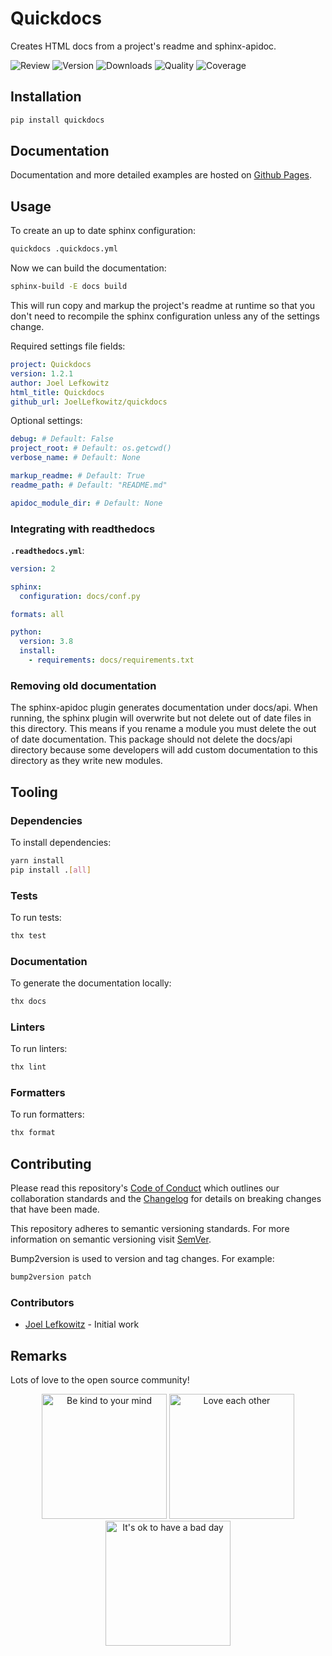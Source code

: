 # Quickdocs

Creates HTML docs from a project's readme and sphinx-apidoc.

![Review](https://img.shields.io/github/actions/workflow/status/JoelLefkowitz/quickdocs/review.yml)
![Version](https://img.shields.io/pypi/v/quickdocs)
![Downloads](https://img.shields.io/pypi/dw/quickdocs)
![Quality](https://img.shields.io/codacy/grade/d2067acdcb594c47b8a63d5291c6612c)
![Coverage](https://img.shields.io/codacy/coverage/d2067acdcb594c47b8a63d5291c6612c)

## Installation

```bash
pip install quickdocs
```

## Documentation

Documentation and more detailed examples are hosted on [Github Pages](https://joellefkowitz.github.io/quickdocs).

## Usage

To create an up to date sphinx configuration:

```bash
quickdocs .quickdocs.yml
```

Now we can build the documentation:

```bash
sphinx-build -E docs build
```

This will run copy and markup the project's readme at runtime so that you don't need to recompile the sphinx configuration unless any of the settings change.

Required settings file fields:

```yml
project: Quickdocs
version: 1.2.1
author: Joel Lefkowitz
html_title: Quickdocs
github_url: JoelLefkowitz/quickdocs
```

Optional settings:

```yml
debug: # Default: False
project_root: # Default: os.getcwd()
verbose_name: # Default: None
```

```yml
markup_readme: # Default: True
readme_path: # Default: "README.md"
```

```yml
apidoc_module_dir: # Default: None
```

### Integrating with readthedocs

**`.readthedocs.yml`**:

```yml
version: 2

sphinx:
  configuration: docs/conf.py

formats: all

python:
  version: 3.8
  install:
    - requirements: docs/requirements.txt
```

### Removing old documentation

The sphinx-apidoc plugin generates documentation under docs/api. When running, the sphinx plugin will overwrite but not delete out of date files in this directory. This means if you rename a module you must delete the out of date documentation. This package should not delete the docs/api directory because some developers will add custom documentation to this directory as they write new modules.

## Tooling

### Dependencies

To install dependencies:

```bash
yarn install
pip install .[all]
```

### Tests

To run tests:

```bash
thx test
```

### Documentation

To generate the documentation locally:

```bash
thx docs
```

### Linters

To run linters:

```bash
thx lint
```

### Formatters

To run formatters:

```bash
thx format
```

## Contributing

Please read this repository's [Code of Conduct](CODE_OF_CONDUCT.md) which outlines our collaboration standards and the [Changelog](CHANGELOG.md) for details on breaking changes that have been made.

This repository adheres to semantic versioning standards. For more information on semantic versioning visit [SemVer](https://semver.org).

Bump2version is used to version and tag changes. For example:

```bash
bump2version patch
```

### Contributors

- [Joel Lefkowitz](https://github.com/joellefkowitz) - Initial work

## Remarks

Lots of love to the open source community!

<div align='center'>
    <img width=200 height=200 src='https://media.giphy.com/media/osAcIGTSyeovPq6Xph/giphy.gif' alt='Be kind to your mind' />
    <img width=200 height=200 src='https://media.giphy.com/media/KEAAbQ5clGWJwuJuZB/giphy.gif' alt='Love each other' />
    <img width=200 height=200 src='https://media.giphy.com/media/WRWykrFkxJA6JJuTvc/giphy.gif' alt="It's ok to have a bad day" />
</div>
